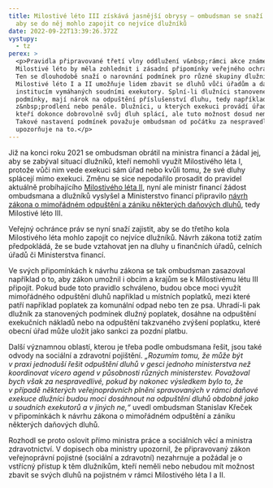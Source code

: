 ```yaml
---
title: Milostivé léto III získává jasnější obrysy – ombudsman se snaží zajistit,
  aby se do něj mohlo zapojit co nejvíce dlužníků
date: 2022-09-22T13:39:26.372Z
vystupy:
  - tz
perex: >
  <p>Pravidla připravované třetí vlny oddlužení v&nbsp;rámci akce známé jako
  Milostivé léto by měla zohlednit i zásadní připomínky veřejného ochránce práv.
  Ten se dlouhodobě snaží o narovnání podmínek pro různé skupiny dlužníků.
  Milostivé léto I a II umožňuje lidem zbavit se dluhů vůči úřadům a dalším
  institucím vymáhaných soudními exekutory. Splní-li dlužníci stanovené
  podmínky, mají nárok na odpuštění příslušenství dluhu, tedy například úroku
  z&nbsp;prodlení nebo penále. Dlužníci, u kterých exekuci provádí úřad sám či
  kteří dokonce dobrovolně svůj dluh splácí, ale tuto možnost dosud neměli.
  Takové nastavení podmínek považuje ombudsman od počátku za nespravedlivé a
  upozorňuje na to.</p>
---
```

<p>Již na konci roku 2021 se ombudsman obrátil na ministra financí a žádal jej, aby se zabýval situací dlužníků, kteří nemohli využít Milostivého léta I, protože vůči nim vede exekuci sám úřad nebo kvůli tomu, že své dluhy splácejí mimo exekuci. Změnu se sice nepodařilo prosadit do pravidel aktuálně probíhajícího <a href="https://www.mpsv.cz/web/cz/milostive-leto-II">Milostivého léta II</a>, nyní ale ministr financí žádost ombudsmana a dlužníků vyslyšel a Ministerstvo financí připravilo <a href="https://apps.odok.cz/veklep-detail?pid=KORNCH7GP50B">návrh zákona o mimořádném odpuštění a zániku některých daňových dluhů</a>, tedy Milostivé léto III.</p>

<p>Veřejný ochránce práv se nyní snaží zajistit, aby se do třetího kola Milostivého léta mohlo zapojit co nejvíce dlužníků. Návrh zákona totiž zatím předpokládá, že se bude vztahovat jen na dluhy u finančních úřadů, celních úřadů či Ministerstva financí.</p>

<p>Ve svých připomínkách k&nbsp;návrhu zákona se tak ombudsman zasazoval například o to, aby zákon umožnil i obcím a krajům se k&nbsp;Milostivému létu III připojit. Pokud bude toto pravidlo schváleno, budou obce moci využít mimořádného odpuštění dluhů například u místních poplatků, mezi které patří například poplatek za komunální odpad nebo ten ze psa. Uhradí-li pak dlužník za stanovených podmínek dlužný poplatek, dosáhne na odpuštění exekučních nákladů nebo na odpuštění takzvaného zvýšení poplatku, které obecní úřad může uložit jako sankci za pozdní platbu.&nbsp;</p>

<p>Další významnou oblastí, kterou je třeba podle ombudsmana řešit, jsou také odvody na sociální a zdravotní pojištění. <em>&bdquo;Rozumím tomu, že může být v&nbsp;praxi jednoduší řešit odpuštění dluhů v&nbsp;gesci jednoho ministerstva než koordinovat vícero agend v&nbsp;působnosti různých ministerstev. Považoval bych však za&nbsp;nespravedlivé, pokud by nakonec výsledkem bylo to, že v&nbsp;případě některých veřejnoprávních plnění spravovaných v&nbsp;rámci daňové exekuce dlužníci budou moci dosáhnout na&nbsp;odpuštění dluhů obdobně jako u&nbsp;soudních exekutorů a&nbsp;v&nbsp;jiných ne,&ldquo; </em>uvedl ombudsman Stanislav Křeček v&nbsp;připomínkách k návrhu zákona o mimořádném odpuštění a zániku některých daňových dluhů. &nbsp;&nbsp;</p>

<p>Rozhodl se proto oslovit přímo ministra práce a sociálních věcí a ministra zdravotnictví. V&nbsp;dopisech oba ministry upozornil, že připravovaný zákon veřejnoprávní pojistné (sociální a zdravotní) nezahrnuje a požádal je o vstřícný přístup k&nbsp;těm dlužníkům, kteří neměli nebo nebudou mít možnost zbavit se svých dluhů na pojistném v&nbsp;rámci Milostivého léta I a II.</p>
